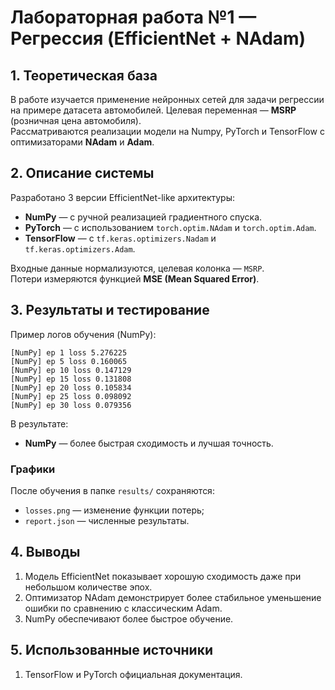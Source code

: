 # Лабораторная работа №1 — Регрессия (EfficientNet + NAdam)

## 1. Теоретическая база
В работе изучается применение нейронных сетей для задачи регрессии на примере датасета автомобилей. Целевая переменная — **MSRP** (розничная цена автомобиля).  
Рассматриваются реализации модели на Numpy, PyTorch и TensorFlow с оптимизаторами **NAdam** и **Adam**.

## 2. Описание системы
Разработано 3 версии EfficientNet-like архитектуры:
- **NumPy** — с ручной реализацией градиентного спуска.
- **PyTorch** — с использованием `torch.optim.NAdam` и `torch.optim.Adam`.
- **TensorFlow** — с `tf.keras.optimizers.Nadam` и `tf.keras.optimizers.Adam`.

Входные данные нормализуются, целевая колонка — `MSRP`.  
Потери измеряются функцией **MSE (Mean Squared Error)**.

## 3. Результаты и тестирование
Пример логов обучения (NumPy):

```
[NumPy] ep 1 loss 5.276225
[NumPy] ep 5 loss 0.160065
[NumPy] ep 10 loss 0.147129
[NumPy] ep 15 loss 0.131808
[NumPy] ep 20 loss 0.105834
[NumPy] ep 25 loss 0.098092
[NumPy] ep 30 loss 0.079356
```

В результате:
- **NumPy** — более быстрая сходимость и лучшая точность.

### Графики
После обучения в папке `results/` сохраняются:
- `losses.png` — изменение функции потерь;
- `report.json` — численные результаты.

## 4. Выводы
1. Модель EfficientNet показывает хорошую сходимость даже при небольшом количестве эпох.
2. Оптимизатор NAdam демонстрирует более стабильное уменьшение ошибки по сравнению с классическим Adam.
3. NumPy обеспечивают более быстрое обучение.

## 5. Использованные источники
1. TensorFlow и PyTorch официальная документация.
